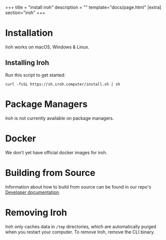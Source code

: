 +++
title = "install iroh"
description = ""
template="docs/page.html"
[extra]
section="iroh"
+++

# Installation

Iroh works on macOS, Windows & Linux.

## Installing Iroh
Run this script to get started:
```
curl -fsSL https://sh.iroh.computer/install.sh | sh
```

# Package Managers
Iroh is not currently available on package managers.

# Docker
We don't yet have official docker images for iroh.

# Building from Source
Information about how to build from source can be found in our repo's [Developer documentation](https://github.com/n0-computer/iroh).

# Removing Iroh
Iroh only caches data in `/tmp` directories, which are automatically purged when you restart your computer. To remove Iroh, remove the CLI binary.
